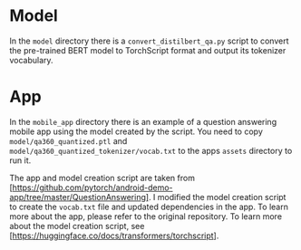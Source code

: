 # Model
In the `model` directory there is a `convert_distilbert_qa.py` script to convert the pre-trained BERT model to TorchScript format and output its tokenizer vocabulary.

# App
In the `mobile_app` directory there is an example of a question answering mobile app using the model created by the script. You need to copy `model/qa360_quantized.ptl` and `model/qa360_quantized_tokenizer/vocab.txt` to the apps `assets` directory to run it.

The app and model creation script are taken from [https://github.com/pytorch/android-demo-app/tree/master/QuestionAnswering]. I modified the model creation script to create the `vocab.txt` file and updated dependencies in the app. To learn more about the app, please refer to the original repository. To learn more about the model creation script, see [https://huggingface.co/docs/transformers/torchscript].
